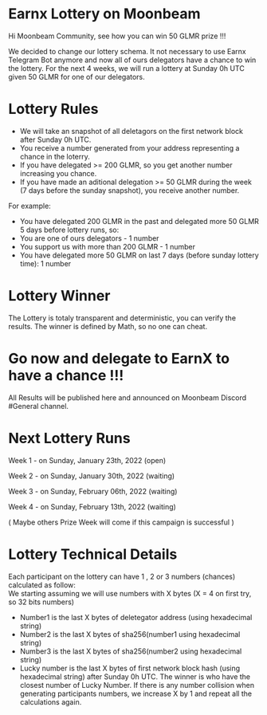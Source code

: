 # Earnx Lottery on Moonbeam
Hi Moonbeam Community, see how you can win 50 GLMR prize !!! 

We decided to change our lottery schema. It not necessary to use Earnx Telegram Bot anymore and now all of ours delegators have a chance to win the lottery. 
For the next 4 weeks, we will run a lottery at Sunday 0h UTC given 50 GLMR for one of our delegators.

# Lottery Rules
- We will take an snapshot of all deletagors on the first network block after Sunday 0h UTC.
- You receive a number generated from your address representing a chance in the loterry.
- If you have delegated >= 200 GLMR, so you get another number increasing you chance.
- If you have made an aditional delegation >= 50 GLMR during the week (7 days before the sunday snapshot), you receive another number.

For example:
- You have delegated 200 GLMR in the past and delegated more 50 GLMR 5 days before lottery runs, so:
- You are one of ours delegators - 1 number
- You support us with more than 200 GLMR - 1 number
- You have delegated more 50 GLMR on last 7 days (before sunday lottery time): 1 number

# Lottery Winner
The Lottery is totaly transparent and deterministic, you can verify the results. The winner is defined by Math, so no one can cheat.

# Go now and delegate to EarnX to have a chance !!!

All Results will be published here and announced on Moonbeam Discord #General channel. 

# Next Lottery Runs 
Week 1 - on Sunday, January 23th, 2022 (open)

Week 2 - on Sunday, January 30th, 2022 (waiting)

Week 3 - on Sunday, February 06th, 2022 (waiting)

Week 4 - on Sunday, February 13th, 2022 (waiting)

( Maybe others Prize Week will come if this campaign is successful )

# Lottery Technical Details
Each participant on the lottery can have 1 , 2 or 3 numbers (chances) calculated as follow:<BR>
We starting assuming we will use numbers with X bytes (X = 4 on first try, so 32 bits numbers)
- Number1 is the last X bytes of deletegator address (using hexadecimal string)
- Number2 is the last X bytes of sha256(number1 using hexadecimal string)
- Number3 is the last X bytes of sha256(number2 using hexadecimal string)
- Lucky number is the last X bytes of first network block hash (using hexadecimal string) after Sunday 0h UTC. 
The winner is who have the closest number of Lucky Number.
If there is any number collision when generating participants numbers, we increase X by 1 and repeat all the calculations again.





 
